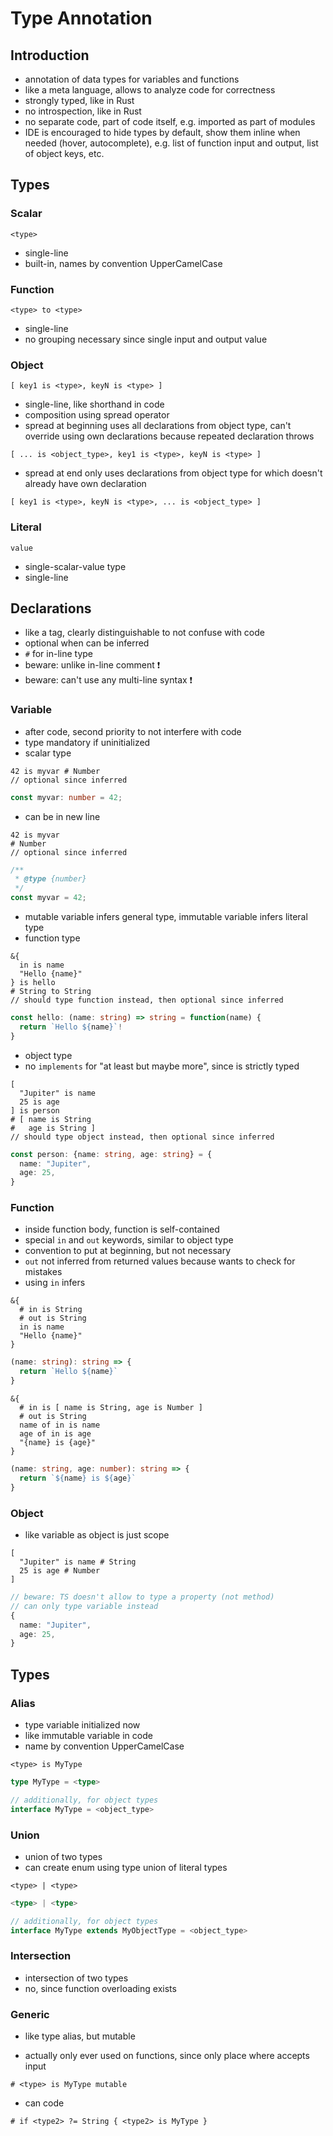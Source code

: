 # Type Annotation



## Introduction

- annotation of data types for variables and functions
- like a meta language, allows to analyze code for correctness
- strongly typed, like in Rust
- no introspection, like in Rust
- no separate code, part of code itself, e.g. imported as part of modules
- IDE is encouraged to hide types by default, show them inline when needed (hover, autocomplete), e.g. list of function input and output, list of object keys, etc.



## Types

### Scalar

```
<type>
```

- single-line
- built-in, names by convention UpperCamelCase

### Function

```
<type> to <type>
```

- single-line
- no grouping necessary since single input and output value

### Object

```
[ key1 is <type>, keyN is <type> ]
```

- single-line, like shorthand in code
- composition using spread operator
- spread at beginning uses all declarations from object type, can't override using own declarations because repeated declaration throws

```
[ ... is <object_type>, key1 is <type>, keyN is <type> ]
```

- spread at end only uses declarations from object type for which doesn't already have own declaration

```
[ key1 is <type>, keyN is <type>, ... is <object_type> ]
```

### Literal

```
value
```

- single-scalar-value type
- single-line



## Declarations

- like a tag, clearly distinguishable to not confuse with code
- optional when can be inferred
- `#` for in-line type
- beware: unlike in-line comment ❗️
- beware: can't use any multi-line syntax ❗️

### Variable

- after code, second priority to not interfere with code
- type mandatory if uninitialized
- scalar type

```
42 is myvar # Number
// optional since inferred
```

```ts
const myvar: number = 42;
```

- can be in new line
<!-- todo: good idea? the more options the more complexity -->

```
42 is myvar
# Number
// optional since inferred
```

```ts
/**
 * @type {number}
 */
const myvar = 42;
```

- mutable variable infers general type, immutable variable infers literal type
- function type

```
&{
  in is name
  "Hello {name}"
} is hello
# String to String
// should type function instead, then optional since inferred
```

```ts
const hello: (name: string) => string = function(name) {
  return `Hello ${name}`!
}
```

- object type
- no `implements` for "at least but maybe more", since is strictly typed

```
[
  "Jupiter" is name
  25 is age
] is person
# [ name is String
#   age is String ]
// should type object instead, then optional since inferred
```

```ts
const person: {name: string, age: string} = {
  name: "Jupiter",
  age: 25,
}
```

### Function

- inside function body, function is self-contained
- special `in` and `out` keywords, similar to object type
- convention to put at beginning, but not necessary
- `out` not inferred from returned values because wants to check for mistakes
- using `in` infers

```
&{
  # in is String
  # out is String
  in is name
  "Hello {name}"
}
```

```ts
(name: string): string => {
  return `Hello ${name}`
}
```

```
&{
  # in is [ name is String, age is Number ]
  # out is String
  name of in is name
  age of in is age
  "{name} is {age}"
}
```

```ts
(name: string, age: number): string => {
  return `${name} is ${age}`
}
```

### Object

- like variable as object is just scope

```
[
  "Jupiter" is name # String
  25 is age # Number
]
```

```ts
// beware: TS doesn't allow to type a property (not method)
// can only type variable instead
{
  name: "Jupiter",
  age: 25,
}
```



## Types

### Alias

- type variable initialized now
- like immutable variable in code
- name by convention UpperCamelCase

```
<type> is MyType
```

```ts
type MyType = <type>

// additionally, for object types
interface MyType = <object_type>
```

### Union

- union of two types
- can create enum using type union of literal types
<!-- todo: how to use fields on enum, like in Rust? can't use complex type since has no would loose "name" -->

```
<type> | <type>
```

```ts
<type> | <type>

// additionally, for object types
interface MyType extends MyObjectType = <object_type>
```

### Intersection

- intersection of two types
- no, since function overloading exists
<!-- todo: good idea? -->

### Generic

- like type alias, but mutable
<!-- todo: more like variables whose value isn't clear without evaluation ?! -->
- actually only ever used on functions, since only place where accepts input
<!-- todo: not on objects? not on type variables? -->

```
# <type> is MyType mutable
```

- can code

```
# if <type2> ?= String { <type2> is MyType }
```